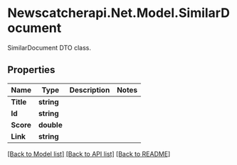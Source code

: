 # Newscatcherapi.Net.Model.SimilarDocument
SimilarDocument DTO class.

## Properties

Name | Type | Description | Notes
------------ | ------------- | ------------- | -------------
**Title** | **string** |  | 
**Id** | **string** |  | 
**Score** | **double** |  | 
**Link** | **string** |  | 

[[Back to Model list]](../README.md#documentation-for-models) [[Back to API list]](../README.md#documentation-for-api-endpoints) [[Back to README]](../README.md)

